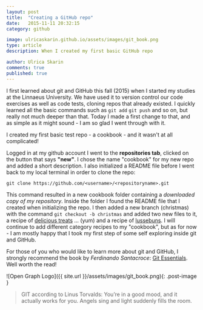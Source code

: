 ```yaml
---
layout: post
title:  "Creating a GitHub repo"
date:   2015-11-11 20:32:15
category: github

image: ulricaskarin.github.io/assets/images/git_book.png
type: article
description: When I created my first basic GitHub repo

author: Ulrica Skarin
comments: true
published: true
---
```


I first learned about git and GitHub this fall (2015) when I started my studies at the Linnaeus University. We have
used it to version control our code exercises as well as code tests, cloning repos that already existed. I quickly
learned all the basic commands such as ```git add``` ```git push``` and so on, but really not much deeper than that.
Today I made a first change to that, and as simple as it might sound - I am so glad I went through with it.

I created my first basic test repo - a cookbook - and it wasn't at all complicated!

Logged in at my github account I went to the **repositories tab**, clicked on the button that says **"new"**. I chose the name
"cookbook" for my new repo and added a short description. I also initialized a README file before I went back to my
local terminal in order to clone the repo:

 ```git clone https://github.com/<username>/<repositoryname>.git```

This command resulted in a new cookbook folder containing a *downloaded copy of my repository*. Inside the folder I found
the README file that I created when initializing the repo. I then added a new branch (christmas) with the command ```git checkout -b christmas```
and added two new files to it, a recipe of [delicious treats][delicious treats] ... (yum) and a recipe of [lussebuns][lussebuns]. I will continue to
add different category recipes to my "cookbook", but as for now - I am mostly happy that I took my first step of some
self exploring inside git and GitHub.

For those of you who would like to learn more about git and GitHub, I strongly recommend the book by *Ferdinando Santacroce*:
[Git Essentials][Git Essentials]. Well worth the read!

![Open Graph Logo]({{ site.url }}/assets/images/git_book.png){: .post-image }

> GIT according to Linus Torvalds: You’re in a good mood, and it actually works for you. Angels sing and light suddenly fills the room.

[delicious treats]:https://github.com/ulricaskarin/cookbook/blob/Christmas/Delicious-Treats.md
[lussebuns]:https://github.com/ulricaskarin/cookbook/blob/Christmas/Lussebuns.md
[Git Essentials]:http://www.amazon.com/Git-Essentials-Ferdinando-Santacroce/dp/1785287907
